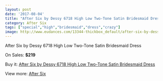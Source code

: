 ```yaml
---
layout: post
date: '2017-08-04'
title: "After Six by Dessy 6718 High Low Two-Tone Satin Bridesmaid Dress"
category: After Six
tags: ["special","high","bridesmaid","dress","crazy"]
image: http://www.eudances.com/13344-thickbox_default/after-six-by-dessy-6718-high-low-two-tone-satin-bridesmaid-dress.jpg
---
```

After Six by Dessy 6718 High Low Two-Tone Satin Bridesmaid Dress

On Sales: **$219**
<a href="https://www.eudances.com/en/after-six/4032-after-six-by-dessy-6718-high-low-two-tone-satin-bridesmaid-dress.html"><amp-img layout="responsive" width="600" height="600" src="//www.eudances.com/13344-thickbox_default/after-six-by-dessy-6718-high-low-two-tone-satin-bridesmaid-dress.jpg" alt="After Six by Dessy 6718 High Low Two-Tone Satin Bridesmaid Dress 0" /></a>
<a href="https://www.eudances.com/en/after-six/4032-after-six-by-dessy-6718-high-low-two-tone-satin-bridesmaid-dress.html"><amp-img layout="responsive" width="600" height="600" src="//www.eudances.com/13347-thickbox_default/after-six-by-dessy-6718-high-low-two-tone-satin-bridesmaid-dress.jpg" alt="After Six by Dessy 6718 High Low Two-Tone Satin Bridesmaid Dress 1" /></a>
<a href="https://www.eudances.com/en/after-six/4032-after-six-by-dessy-6718-high-low-two-tone-satin-bridesmaid-dress.html"><amp-img layout="responsive" width="600" height="600" src="//www.eudances.com/13346-thickbox_default/after-six-by-dessy-6718-high-low-two-tone-satin-bridesmaid-dress.jpg" alt="After Six by Dessy 6718 High Low Two-Tone Satin Bridesmaid Dress 2" /></a>
<a href="https://www.eudances.com/en/after-six/4032-after-six-by-dessy-6718-high-low-two-tone-satin-bridesmaid-dress.html"><amp-img layout="responsive" width="600" height="600" src="//www.eudances.com/13345-thickbox_default/after-six-by-dessy-6718-high-low-two-tone-satin-bridesmaid-dress.jpg" alt="After Six by Dessy 6718 High Low Two-Tone Satin Bridesmaid Dress 3" /></a>

Buy it: [After Six by Dessy 6718 High Low Two-Tone Satin Bridesmaid Dress](https://www.eudances.com/en/after-six/4032-after-six-by-dessy-6718-high-low-two-tone-satin-bridesmaid-dress.html "After Six by Dessy 6718 High Low Two-Tone Satin Bridesmaid Dress")

View more: [After Six](https://www.eudances.com/en/50-after-six "After Six")